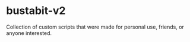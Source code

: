 # bustabit-v2
Collection of custom scripts that were made for personal use, friends, or anyone interested.
